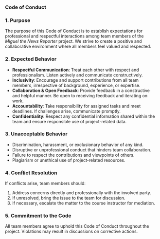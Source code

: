 ### **Code of Conduct**

### **1\. Purpose**

The purpose of this Code of Conduct is to establish expectations for professional and respectful interactions among team members of the *Miguel the News Reporter* project. We strive to create a positive and collaborative environment where all members feel valued and respected.

### **2\. Expected Behavior**

* **Respectful Communication**: Treat each other with respect and professionalism. Listen actively and communicate constructively.  
* **Inclusivity**: Encourage and support contributions from all team members, irrespective of background, experience, or expertise.  
* **Collaboration & Open Feedback**: Provide feedback in a constructive and helpful manner. Be open to receiving feedback and iterating on work.  
* **Accountability**: Take responsibility for assigned tasks and meet deadlines. If challenges arise, communicate promptly.  
* **Confidentiality**: Respect any confidential information shared within the team and ensure responsible use of project-related data.

### **3\. Unacceptable Behavior**

* Discrimination, harassment, or exclusionary behavior of any kind.  
* Disruptive or unprofessional conduct that hinders team collaboration.  
* Failure to respect the contributions and viewpoints of others.  
* Plagiarism or unethical use of project-related resources.

### **4\. Conflict Resolution**

If conflicts arise, team members should:

1. Address concerns directly and professionally with the involved party.  
2. If unresolved, bring the issue to the team for discussion.  
3. If necessary, escalate the matter to the course instructor for mediation.

### **5\. Commitment to the Code**

All team members agree to uphold this Code of Conduct throughout the project. Violations may result in discussions on corrective actions.